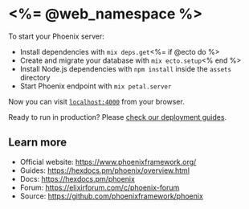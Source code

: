 # <%= @web_namespace %>

To start your Phoenix server:

  * Install dependencies with `mix deps.get`<%= if @ecto do %>
  * Create and migrate your database with `mix ecto.setup`<% end %>
  * Install Node.js dependencies with `npm install` inside the `assets` directory
  * Start Phoenix endpoint with `mix petal.server`

Now you can visit [`localhost:4000`](http://localhost:4000) from your browser.

Ready to run in production? Please [check our deployment guides](https://hexdocs.pm/phoenix/deployment.html).

## Learn more

  * Official website: https://www.phoenixframework.org/
  * Guides: https://hexdocs.pm/phoenix/overview.html
  * Docs: https://hexdocs.pm/phoenix
  * Forum: https://elixirforum.com/c/phoenix-forum
  * Source: https://github.com/phoenixframework/phoenix
